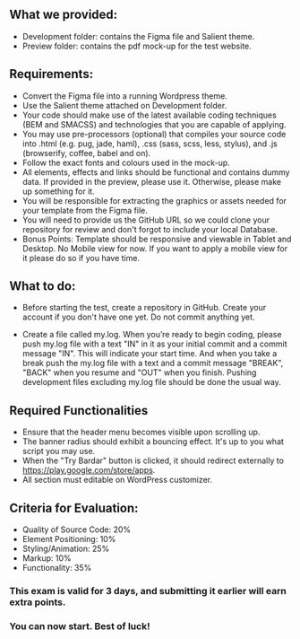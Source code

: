 ## What we provided:

- Development folder: contains the Figma file and Salient theme.
- Preview folder: contains the pdf mock-up for the test website.

## Requirements:

- Convert the Figma file into a running Wordpress theme.
- Use the Salient theme attached on Development folder.
- Your code should make use of the latest available coding techniques (BEM and SMACSS) and technologies that you are capable of applying.
- You may use pre-processors (optional) that compiles your source code into .html (e.g. pug, jade, haml), .css (sass, scss, less, stylus), and .js (browserify, coffee, babel and on).
- Follow the exact fonts and colours used in the mock-up.
- All elements, effects and links should be functional and contains dummy data. If provided in the preview, please use it. Otherwise, please make up something for it.
- You will be responsible for extracting the graphics or assets needed for your template from the Figma file.
- You will need to provide us the GitHub URL so we could clone your repository for review and don't forgot to include your local Database.
- Bonus Points: Template should be responsive and viewable in Tablet and Desktop. No Mobile view for now. If you want to apply a mobile view for it please do so if you have time.

## What to do:

- Before starting the test, create a repository in GitHub. Create your account if you don't have one yet. Do not commit anything yet.

- Create a file called my.log. When you’re ready to begin coding, please push my.log file with a text "IN" in it as your initial commit and a commit message "IN". This will indicate your start time. And when you take a break push the my.log file with a text and a commit message "BREAK", "BACK" when you resume and "OUT" when you finish. Pushing development files excluding my.log file should be done the usual way.


## Required Functionalities

- Ensure that the header menu becomes visible upon scrolling up.
- The banner radius should exhibit a bouncing effect. It's up to you what script you may use.
- When the "Try Bardar" button is clicked, it should redirect externally to https://play.google.com/store/apps.
- All section must editable on WordPress customizer.

## Criteria for Evaluation:
- Quality of Source Code: 20%
- Element Positioning: 10%
- Styling/Animation: 25%
- Markup: 10%
- Functionality: 35%

### This exam is valid for 3 days, and submitting it earlier will earn extra points.
### You can now start. Best of luck!